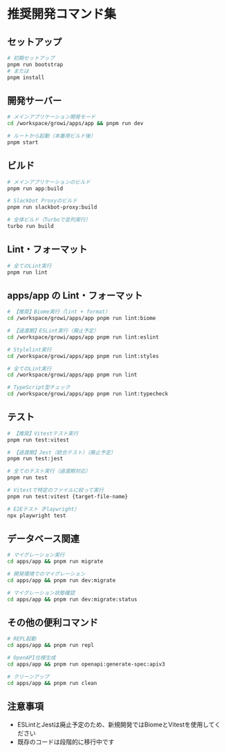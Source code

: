 # 推奨開発コマンド集

## セットアップ
```bash
# 初期セットアップ
pnpm run bootstrap
# または
pnpm install
```

## 開発サーバー
```bash
# メインアプリケーション開発モード
cd /workspace/growi/apps/app && pnpm run dev

# ルートから起動（本番用ビルド後）
pnpm start
```

## ビルド
```bash
# メインアプリケーションのビルド
pnpm run app:build

# Slackbot Proxyのビルド
pnpm run slackbot-proxy:build

# 全体ビルド（Turboで並列実行）
turbo run build
```

## Lint・フォーマット
```bash
# 全てのLint実行
pnpm run lint
```

## apps/app の Lint・フォーマット
```bash
# 【推奨】Biome実行（lint + format）
cd /workspace/growi/apps/app pnpm run lint:biome

# 【過渡期】ESLint実行（廃止予定）
cd /workspace/growi/apps/app pnpm run lint:eslint

# Stylelint実行
cd /workspace/growi/apps/app pnpm run lint:styles

# 全てのLint実行
cd /workspace/growi/apps/app pnpm run lint

# TypeScript型チェック
cd /workspace/growi/apps/app pnpm run lint:typecheck
```

## テスト
```bash
# 【推奨】Vitestテスト実行
pnpm run test:vitest

# 【過渡期】Jest（統合テスト）（廃止予定）
pnpm run test:jest

# 全てのテスト実行（過渡期対応）
pnpm run test

# Vitestで特定のファイルに絞って実行
pnpm run test:vitest {target-file-name}

# E2Eテスト（Playwright）
npx playwright test
```

## データベース関連
```bash
# マイグレーション実行
cd apps/app && pnpm run migrate

# 開発環境でのマイグレーション
cd apps/app && pnpm run dev:migrate

# マイグレーション状態確認
cd apps/app && pnpm run dev:migrate:status
```

## その他の便利コマンド
```bash
# REPL起動
cd apps/app && pnpm run repl

# OpenAPI仕様生成
cd apps/app && pnpm run openapi:generate-spec:apiv3

# クリーンアップ
cd apps/app && pnpm run clean
```

## 注意事項
- ESLintとJestは廃止予定のため、新規開発ではBiomeとVitestを使用してください
- 既存のコードは段階的に移行中です